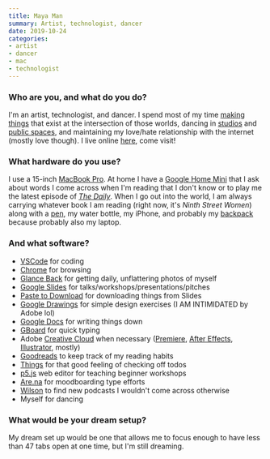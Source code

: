 ```yaml
---
title: Maya Man
summary: Artist, technologist, dancer 
date: 2019-10-24
categories:
- artist
- dancer
- mac
- technologist
---
```


### Who are you, and what do you do?

I'm an artist, technologist, and dancer. I spend most of my time [making things](https://www.instagram.com/mayamakingthings/ "Maya's Instagram account showing things she's made.") that exist at the intersection of those worlds, dancing in [studios](https://www.instagram.com/p/BzgAQEbAwKn/ "Maya's Instagram video of her dancing in a studio.") and [public spaces](https://www.instagram.com/p/Brl1ro5AQpX/ "Maya's Instagram video of her dancing in a subway."), and maintaining my love/hate relationship with the internet (mostly love though). I live online [here](http://mayaontheinter.net "Maya's website."), come visit!

### What hardware do you use?

I use a 15-inch [MacBook Pro][macbook-pro]. At home I have a [Google Home Mini][google-home-mini] that I ask about words I come across when I'm reading that I don't know or to play me the latest episode of [_The Daily_](https://www.nytimes.com/column/the-daily "A news podcast from the New York Times."). When I go out into the world, I am always carrying whatever book I am reading (right now, it's _Ninth Street Women_) along with a [pen][207-gel-pen], my water bottle, my iPhone, and probably my [backpack][sormonne] because probably also my laptop. 

### And what software?

- [VSCode][visual-studio-code] for coding
- [Chrome][] for browsing
- [Glance Back][glance-back] for getting daily, unflattering photos of myself
- [Google Slides][google-slides] for talks/workshops/presentations/pitches
- [Paste to Download][paste-to-download] for downloading things from Slides
- [Google Drawings][google-drawings] for simple design exercises (I AM INTIMIDATED by Adobe lol)
- [Google Docs][google-docs] for writing things down
- [GBoard][gboard-ios] for quick typing
- Adobe [Creative Cloud][creative-cloud] when necessary ([Premiere][], [After Effects][after-effects], [Illustrator][], mostly)
- [Goodreads][] to keep track of my reading habits
- [Things][] for that good feeling of checking off todos
- [p5.js][] web editor for teaching beginner workshops
- [Are.na][] for moodboarding type efforts
- [Wilson][wilson-fm-ios] to find new podcasts I wouldn't come across otherwise
- Myself for dancing

### What would be your dream setup?

My dream set up would be one that allows me to focus enough to have less than 47 tabs open at one time, but I'm still dreaming.

[207-gel-pen]: https://www.pens.com/pens-and-writing/uni-ball-207-gel/wrt-11147 "A gel pen."
[after-effects]: https://www.adobe.com/products/aftereffects.html "Motion graphics and video editing software."
[are.na]: https://www.are.na/ "A service for collecting ideas."
[chrome]: https://www.google.com/intl/en/chrome/browser/ "A WebKit-based browser, where each tab runs in its own thread."
[creative-cloud]: https://www.adobe.com/creativecloud.html "A subscription service for Adobe's creative suite."
[gboard-ios]: https://itunes.apple.com/us/app/gboard/id1091700242 "A keyboard for iOS."
[glance-back]: https://glanceback.info/ "A Chrome extension photo diary."
[goodreads]: https://www.goodreads.com/ "A service for tracking the book you've read."
[google-docs]: https://en.wikipedia.org/wiki/Google_Docs "A web-based office suite."
[google-drawings]: https://docs.google.com/drawings/ "Web-based diagramming software."
[google-home-mini]: https://en.wikipedia.org/wiki/Google_Home#Home_Mini "A smart speaker."
[google-slides]: https://www.google.com/slides/about/ "Web-based presentation software."
[illustrator]: https://www.adobe.com/products/illustrator.html "A vector graphics editor."
[macbook-pro]: https://www.apple.com/macbook-pro/ "A laptop."
[p5.js]: https://p5js.org/ "A Javascript library based on Processing."
[paste-to-download]: https://chrome.google.com/webstore/detail/paste-to-download/jghdppgkpdccfpobmilnnhgahhpjhbne "A Chrome extension to download linked files via pasting."
[premiere]: https://www.adobe.com/products/premiere.html "A video editing suite."
[sormonne]: https://www.coteetciel.com/collections/work/products/sormonne-coated-canvas-black "A backpack."
[things]: https://culturedcode.com/things/ "A task management application for the Mac."
[visual-studio-code]: https://code.visualstudio.com/ "A development IDE."
[wilson-fm-ios]: https://apps.apple.com/us/app/id1362807552 "A weekly podcast magazine app."
